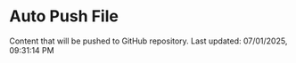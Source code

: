 # Auto Push File

Content that will be pushed to GitHub repository.
Last updated: 07/01/2025, 09:31:14 PM
